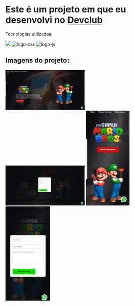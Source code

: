 <h1 align="left">Este é um projeto em que eu desenvolvi no <a href="https://rodolfomori.com.br/devclub">Devclub</a></h1>
<p>Tecnologias utilizadas:</p>

<img src="https://img.shields.io/badge/HTML5-E34F26?style=for-the-badge&logo=html5&logoColor=white">
<img src="https://img.shields.io/badge/CSS3-1572B6?style=for-the-badge&logo=css3&logoColor=white" alt="logo-css">
<img src="https://img.shields.io/badge/JavaScript-F7DF1E?style=for-the-badge&logo=javascript&logoColor=black" alt="logo-js">

<h2>Imagens do projeto:</h2>

<img src="https://github.com/Pablo-Floriano/Projeto-Mario/blob/master/img/desktop.png?raw=true" width="50%">
<img src="https://github.com/Pablo-Floriano/Projeto-Mario/blob/master/img/desktop-form.png?raw=true" width="50%" style="display: inline-block;">

<img src="https://github.com/Pablo-Floriano/Projeto-Mario/blob/master/img/mobile.png?raw=true" height="300px">
<img src="https://github.com/Pablo-Floriano/Projeto-Mario/blob/master/img/mobile-form.png?raw=true" height="300px">
